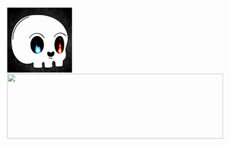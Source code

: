 
<p align="left">
          <img src =https://github.com/Slayer98/Slayer98/blob/main/_main.gif width="150" height="150" ><img src =https://github.com/Slayer98/Slayer98/blob/main/src/void.gif width="500" height="150"> 

</p>


<!---# Hello --->
